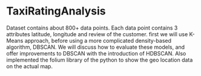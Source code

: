 # TaxiRatingAnalysis
Dataset contains about 800+ data points. Each data point contains 3 attributes latitude, longitude and review of the customer.
first we will use K-Means approach, before using a more complicated density-based algorithm, DBSCAN. We will discuss how to evaluate these models, and offer improvements to DBSCAN with the introduction of HDBSCAN.
Also implemented the folium library of the python to show the geo location data on the actual map.
